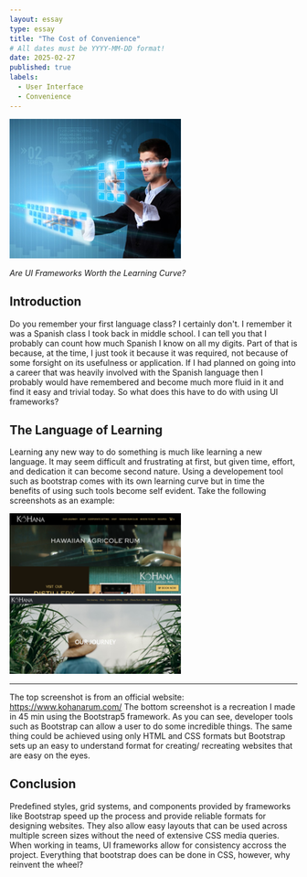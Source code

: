 ```yaml
---
layout: essay
type: essay
title: "The Cost of Convenience"
# All dates must be YYYY-MM-DD format!
date: 2025-02-27
published: true
labels:
  - User Interface
  - Convenience
---
```


<img width="300px" class="rounded float-start pe-4" src="/img/ui-design/user-interface.jpg">

*Are UI Frameworks Worth the Learning Curve?*

## Introduction

Do you remember your first language class? I certainly don't. I remember it was a Spanish class I took back in 
middle school. I can tell you that I probably can count how much Spanish I know on all my digits. Part of that 
is because, at the time, I just took it because it was required, not because of some forsight on its 
usefulness or application. If I had planned on going into a career that was heavily involved with the Spanish 
language then I probably would have remembered and become much more fluid in it and find it easy and trivial
today. So what does this have to do with using UI frameworks?

## The Language of Learning

Learning any new way to do something is much like learning a new language. It may seem difficult and 
frustrating at first, but given time, effort, and dedication it can become second nature. Using a developement 
tool such as bootstrap comes with its own learning curve but in time the benefits of using such tools become 
self evident. Take the following screenshots as an example:

<img width="300px" class="rounded float-start pe-4 d-block mx-auto" src="/img/ui-design/Kohana-official.png">
<img width="300px" class="rounded float-start pe-4 d-block mx-auto" src="/img/ui-design/Kohana-bootstrap.png">

---
The top screenshot is from an official website: https://www.kohanarum.com/
The bottom screenshot is a recreation I made in 45 min using the Bootstrap5 framework. As you can see, 
developer tools such as Bootstrap can allow a user to do some incredible things. The same thing could be 
achieved using only HTML and CSS formats but Bootstrap sets up an easy to understand format for creating/
recreating websites that are easy on the eyes.

## Conclusion

Predefined styles, grid systems, and components provided by frameworks like Bootstrap speed up the process and 
provide reliable formats for designing websites. They also allow easy layouts that can be used across multiple 
screen sizes without the need of extensive CSS media queries. When working in teams, UI frameworks allow for 
consistency accross the project. Everything that bootstrap does can be done in CSS, however, why reinvent the 
wheel?
